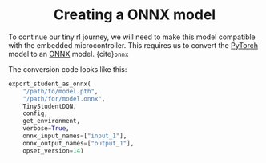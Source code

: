 # <center>Creating a ONNX model</center>
To continue our tiny rl journey, we will need to make this model compatible with the embedded microcontroller. This requires us to convert the [PyTorch](https://pytorch.org) model to an [ONNX](https://onnx.ai/) model. {cite}`onnx`

The conversion code looks like this:
```python
export_student_as_onnx(
    "/path/to/model.pth", 
    "/path/for/model.onnx", 
    TinyStudentDQN, 
    config, 
    get_environment, 
    verbose=True, 
    onnx_input_names=["input_1"], 
    onnx_output_names=["output_1"], 
    opset_version=14)
```